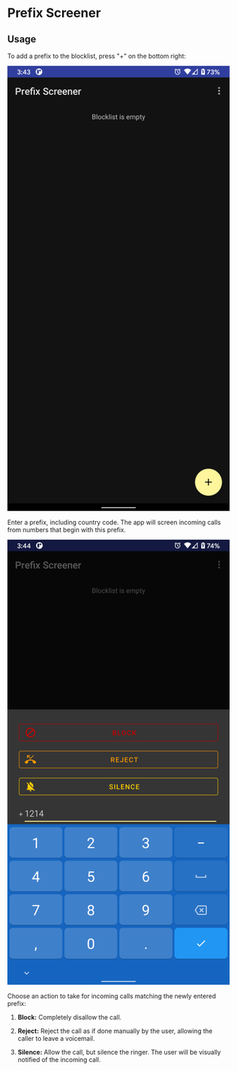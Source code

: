 # Prefix Screener

## Usage

To add a prefix to the blocklist, press "+" on the bottom right:

![Add a new prefix](screenshots/empty_blocklist.png)

Enter a prefix, including country code. The app will screen incoming calls from numbers that begin with this prefix.

![Choose screen action](screenshots/new_prefix.png)

Choose an action to take for incoming calls matching the newly entered prefix:

1. **Block:** Completely disallow the call.

2. **Reject:** Reject the call as if done manually by the user, allowing the caller to leave a voicemail.

3. **Silence:** Allow the call, but silence the ringer. The user will be visually notified of the incoming call.
